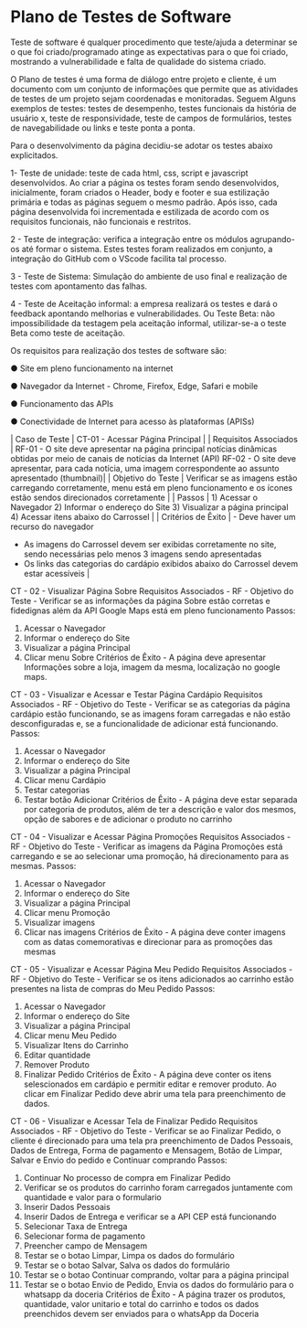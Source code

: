 # Plano de Testes de Software

Teste de software é qualquer procedimento que teste/ajuda a determinar se o que foi criado/programado atinge as expectativas para o que foi criado, mostrando a vulnerabilidade e falta de qualidade do sistema criado.

O Plano de testes é uma forma de diálogo entre projeto e cliente, é um documento com um conjunto de informações que permite que as atividades de testes de um projeto sejam coordenadas e monitoradas. Seguem Alguns exemplos de testes: testes de desempenho, testes funcionais da história de usuário x, teste de responsividade, teste de campos de formulários, testes de navegabilidade ou links e teste ponta a ponta.

Para o desenvolvimento da página decidiu-se adotar os testes abaixo explicitados.

1- Teste de unidade: teste de cada html, css, script e javascript desenvolvidos. Ao criar a página os testes foram sendo desenvolvidos, inicialmente, foram criados o Header, body e footer e sua estilização primária e todas as páginas seguem o mesmo padrão. Após isso, cada página desenvolvida foi incrementada e estilizada de acordo com os requisitos funcionais, não funcionais e restritos.

2 - Teste de integração: verifica a integração entre os módulos agrupando-os até formar o sistema. Estes testes foram realizados em conjunto, a integração do GitHub com o VScode facilita tal processo.

3 - Teste de Sistema: Simulação do ambiente de uso final e realização de testes com apontamento das falhas.

4 - Teste de Aceitação informal: a empresa realizará os testes e dará o feedback apontando melhorias e vulnerabilidades. Ou Teste Beta: não impossibilidade da testagem pela aceitação informal, utilizar-se-a o teste Beta como teste de aceitação.

Os requisitos para realização dos testes de software são:


● Site em pleno funcionamento na internet

● Navegador da Internet - Chrome, Firefox, Edge, Safari e mobile

● Funcionamento das APIs

● Conectividade de Internet para acesso às plataformas (APISs)

|   Caso de Teste  |  CT-01 - Acessar Página Principal |
| Requisitos 
Associados    |    RF-01 - O site deve apresentar na página principal notícias 
dinâmicas obtidas por meio de canais de notícias da Internet (API)
RF-02 - O site deve apresentar, para cada notícia, uma imagem 
correspondente ao assunto apresentado (thumbnail)|
| Objetivo do 
Teste | Verificar se as imagens estão carregando corretamente, menu está em pleno funcionamento e os ícones estão sendos direcionados corretamente  |
| Passos   | 1) Acessar o Navegador
2) Informar o endereço do Site
3) Visualizar a página principal
4) Acessar itens abaixo do Carrossel  |
| Critérios de 
Êxito  | - Deve haver um recurso do navegador
- As imagens do Carrossel devem ser exibidas corretamente no site, sendo 
necessárias pelo menos 3 imagens sendo apresentadas
- Os links das categorias do cardápio exibidos abaixo do Carrossel devem estar acessíveis
|

CT - 02 - Visualizar Página Sobre
Requisitos 
Associados  - RF - 
Objetivo do 
Teste - Verificar se as informações da página Sobre estão corretas e fidedignas além da API Google Maps está em pleno funcionamento
Passos:
1) Acessar o Navegador
2) Informar o endereço do Site
3) Visualizar a página Principal
4) Clicar menu Sobre
Critérios de 
Êxito - A página deve apresentar Informações sobre a loja, imagem da mesma, localização no google maps.

CT - 03 - Visualizar e Acessar e Testar Página Cardápio
Requisitos 
Associados  - RF - 
Objetivo do 
Teste - Verificar se as categorias da página cardápio estão funcionando, se as imagens foram carregadas e não estão desconfiguradas e, se a funcionalidade de adicionar está funcionando.
Passos:
1) Acessar o Navegador
2) Informar o endereço do Site
3) Visualizar a página Principal
4) Clicar menu Cardápio
5) Testar categorias
6) Testar botão Adicionar
Critérios de 
Êxito - A página deve estar separada por categoria de produtos, além de ter a descrição e valor dos mesmos, opção de sabores e de adicionar o produto no carrinho

CT - 04 - Visualizar e Acessar Página Promoções
Requisitos 
Associados  - RF - 
Objetivo do 
Teste - Verificar as imagens da Página Promoções está carregando e se ao selecionar uma promoção, há direcionamento para as mesmas.
Passos:
1) Acessar o Navegador
2) Informar o endereço do Site
3) Visualizar a página Principal
4) Clicar menu Promoção
5) Visualizar imagens
6) Clicar nas imagens
Critérios de 
Êxito - A página deve conter imagens com as datas comemorativas e direcionar para as promoções das mesmas

CT - 05 - Visualizar e Acessar Página Meu Pedido
Requisitos 
Associados  - RF - 
Objetivo do 
Teste - Verificar se os itens adicionados ao carrinho estão presentes na lista de compras do Meu Pedido
Passos:
1) Acessar o Navegador
2) Informar o endereço do Site
3) Visualizar a página Principal
4) Clicar menu Meu Pedido
5) Visualizar Itens do Carrinho
6) Editar quantidade
7) Remover Produto
8) Finalizar Pedido
Critérios de 
Êxito - A página deve conter os itens selescionados em cardápio e permitir editar e remover produto. Ao clicar em Finalizar Pedido deve abrir uma tela para preenchimento de dados.


CT - 06 - Visualizar e Acessar Tela de Finalizar Pedido
Requisitos 
Associados  - RF - 
Objetivo do 
Teste - Verificar se ao Finalizar Pedido, o cliente é direcionado para uma tela pra preenchimento de Dados Pessoais, Dados de Entrega, Forma de pagamento e Mensagem, Botão de Limpar, Salvar e Envio do pedido e Continuar comprando
Passos:
1) Continuar No processo de compra em Finalizar Pedido
2) Verificar se os produtos do carrinho foram carregados juntamente com quantidade e valor para o formulario
3) Inserir Dados Pessoais
4) Inserir Dados de Entrega e verificar se a API CEP está funcionando
5) Selecionar Taxa de Entrega
6) Selecionar forma de pagamento
7) Preencher campo de Mensagem 
8) Testar se o botao Limpar, Limpa os dados do formulário
9) Testar se o botao Salvar, Salva os dados do formulário
10) Testar se o botao Continuar comprando, voltar para a página principal
11) Testar se o botao Envio de Pedido, Envia os dados do formulário para o whatsapp da doceria
Critérios de 
Êxito - A página trazer os produtos, quantidade, valor unitario e total do carrinho e todos os dados preenchidos devem ser enviados para o whatsApp da Doceria









 
